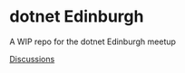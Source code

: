 # dotnet Edinburgh
A WIP repo for the dotnet Edinburgh meetup

[Discussions](https://github.com/OwainWilliams/dotnetEdinburgh/discussions)
